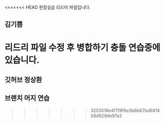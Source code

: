 <<<<<<< HEAD
현장실습 리드미 파일입니다.

## 김기쁨 
리드리 파일 수정 후 병합하기
충돌 연습중에 있습니다.
=======
## 깃허브 정상환
## 브랜치 머지 연습

>>>>>>> 3253018e4f7f8f8e3b6b67bd681409d929de97a3

